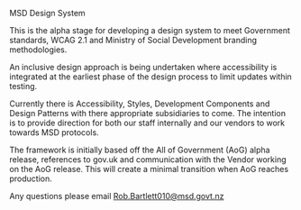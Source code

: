MSD Design System

This is the alpha stage for developing a design system to meet Government standards, WCAG 2.1 and Ministry of Social Development branding methodologies.

An inclusive design approach is being undertaken where accessibility is integrated at the earliest phase of the design process to limit updates within testing.

Currently there is Accessibility, Styles, Development Components and Design Patterns with there appropriate subsidiaries to come. The intention is to provide 
direction for both our staff internally and our vendors to work towards MSD protocols.

The framework is initially based off the All of Government (AoG) alpha release, references to gov.uk and communication with the Vendor working on the AoG release.
This will create a minimal transition when AoG reaches production.

Any questions please email Rob.Bartlett010@msd.govt.nz
